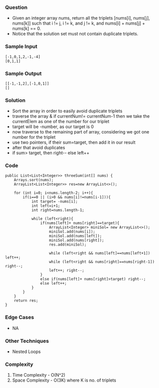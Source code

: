 ### Question
- Given an integer array nums, return all the triplets [nums[i], nums[j], nums[k]] such that i != j, i != k, and j != k, and nums[i] + nums[j] + nums[k] == 0. 
- Notice that the solution set must not contain duplicate triplets.

### Sample Input
    [-1,0,1,2,-1,-4]
    [0,1,1]

### Sample Output
    [[-1,-1,2],[-1,0,1]]
    []

### Solution
- Sort the array in order to easily avoid duplicate triplets
- traverse the array & if currentNum!= currentNum-1 then we take the currentElem as one of the number for our triplet
- target will be -number, as our target is 0
- now traverse to the remaining part of array, considering we got one number for the triplet
- use two pointers, if their sum=target, then add it in our result
- after that avoid duplicates
- if sum> target, then right-- else left++

### Code
    public List<List<Integer>> threeSum(int[] nums) {
        Arrays.sort(nums);
        ArrayList<List<Integer>> res=new ArrayList<>();

        for (int i=0; i<nums.length-2; i++){
            if(i==0 || (i>0 && nums[i]!=nums[i-1])){
                int target= -nums[i];
                int left=i+1;
                int right=nums.length-1;

                while (left<right){
                    if(nums[left]+ nums[right]==target){
                        ArrayList<Integer> miniSol= new ArrayList<>();
                        miniSol.add(nums[i]);
                        miniSol.add(nums[left]);
                        miniSol.add(nums[right]);
                        res.add(miniSol);

                        while (left<right && nums[left]==nums[left+1]) left++;
                        while (left<right && nums[right]==nums[right-1]) right--;
                        left++; right--;
                    }
                    else if(nums[left]+ nums[right]>target) right--;
                    else left++;
                }
            }
        }
        return res;
    }

### Edge Cases
- NA

### Other Techniques
- Nested Loops

### Complexity
1. Time Complexity - O(N^2)
2. Space Complexity - O(3K) where K is no. of triplets